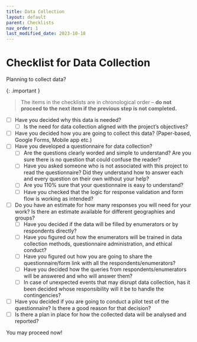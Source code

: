```yaml
---
title: Data Collection
layout: default
parent: Checklists
nav_order: 1
last_modified_date: 2023-10-18
---
```


# Checklist for Data Collection

Planning to collect data?

{: .important }
> The items in the checklists are in chronological order – **do not proceed to the next item if the previous step is not completed.**

- [ ] Have you decided why this data is needed?  
  - [ ] Is the need for data collection aligned with the project’s objectives?  
- [ ] Have you decided how you are going to collect this data? (Paper-based, Google Forms, Mobile app etc.)  
- [ ] Have you developed a questionnaire for data collection?  
  - [ ] Are the questions clearly worded and simple to understand? Are you sure there is no question that could confuse the reader?  
  - [ ] Have you asked someone who is not associated with this project to read the questionnaire? Did they understand how to answer each and every question on their own without your help?  
  - [ ] Are you 110% sure that your questionnaire is easy to understand?  
  - [ ] Have you checked that the logic for response validation and form flow is working as intended?  
- [ ] Do you have an estimate for how many responses you will need for your work? Is there an estimate available for different geographies and groups?  
  - [ ] Have you decided if the data will be filled by enumerators or by respondents directly?  
  - [ ] Have you figured out how the enumerators will be trained in data collection methods, questionnaire administration, and ethical conduct?  
  - [ ] Have you figured out how you are going to share the questionnaire/form link with all the respondents/enumerators?  
  - [ ] Have you decided how the queries from respondents/enumerators will be answered and who will answer them?  
  - [ ] In case of unexpected events that may disrupt data collection, has it been decided whose responsibility will it be to handle the contingencies?  
- [ ] Have you decided if you are going to conduct a pilot test of the questionnaire? Is there a good reason for that decision?  
- [ ] Is there a plan in place for how the collected data will be analysed and reported?  

You may proceed now!